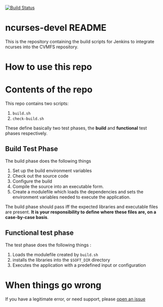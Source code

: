 [![Build Status](http://ci.sagrid.ac.za:8080/buildStatus/icon?job=ncurses-deploy)](http://ci.sagrid.ac.za:8080/job/ncurses-deploy)

# ncurses-devel README

This is the repository containing the build scripts for Jenkins to integrate ncurses into the CVMFS repository.

# How to use this repo


# Contents of the repo

This repo contains two scripts:

  1. `build.sh`
  2. `check-build.sh`

These define basically two test phases, the **build** and **functional** test phases respectively.

## Build Test Phase

The build phase does the following things

  1. Set up the build environment variables
  2. Check out the source code
  3. Configure the build
  4. Compile the source into an executable form.
  5. Create a modulefile which loads the dependencies and sets the environment variables needed to execute the application.

The build phase should pass iff the expected libraries and executable files are present. **It is your responsibility to define where these files are, on a case-by-case basis**.

## Functional test phase

The test phase does the following things :

  1. Loads the modulefile created by `build.sh`
  1. installs the libraries into the `$SOFT_DIR` directory
  2. Executes the application with a predefined input or configuration


# When things go wrong

If you have a legitimate error, or need support, please [open an issue](../../issues)

